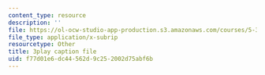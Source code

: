 ```yaml
---
content_type: resource
description: ''
file: https://ol-ocw-studio-app-production.s3.amazonaws.com/courses/5-310-laboratory-chemistry-fall-2019/f77d01e6dc44562d9c252002d75abf6b_LNCLrmAvSlU.vtt
file_type: application/x-subrip
resourcetype: Other
title: 3play caption file
uid: f77d01e6-dc44-562d-9c25-2002d75abf6b
---
```

